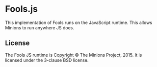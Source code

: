 # Fools.js
This implementation of Fools runs on the JavaScript runtime. This allows Minions to run anywhere JS does.


## License

The Fools JS runtime is Copyright &copy; The Minions Project, 2015. It is licensed under the 3-clause BSD license.
